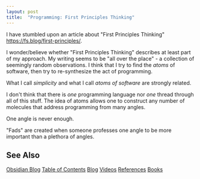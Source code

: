 ```yaml
---
layout: post
title:  "Programming: First Principles Thinking"
---
```


I have stumbled upon an article about "First Principles Thinking" https://fs.blog/first-principles/.

I wonder/believe whether "First Principles Thinking" describes at least part of my approach.  My writing seems to be "all over the place" - a collection of seemingly random observations. I think that I try to find the *atoms* of software, then try to re-synthesize the act of programming.

What I call *simplicity* and what I call *atoms of software* are strongly related. 

I don't think that there is *one* programming language nor *one* thread through all of this stuff.  The idea of atoms allows one to construct any number of molecules that address programming from many angles.  

One angle is never enough. 

"Fads" are created when someone professes one angle to be more important than a plethora of angles.


## See Also
[Obsidian Blog]( https://publish.obsidian.md/programmingsimplicity/)
[Table of Contents](https://guitarvydas.github.io/2021/12/10/Table-of-Contents-Dec-01-2021.html)
[Blog](https://guitarvydas.github.io)
[Videos](https://www.youtube.com/channel/UC9EJr0nKHwadbHUtc5zHdmQ/videos)
[References](https://guitarvydas.github.io/2021/01/14/References.html)
[Books](https://leanpub.com/u/paul-tarvydas.html)

<script src="https://utteranc.es/client.js" 
        repo="guitarvydas/guitarvydas.github.io" 
        issue-term="pathname" 
        theme="github-light" 
        crossorigin="anonymous" 
        async> 
</script> 